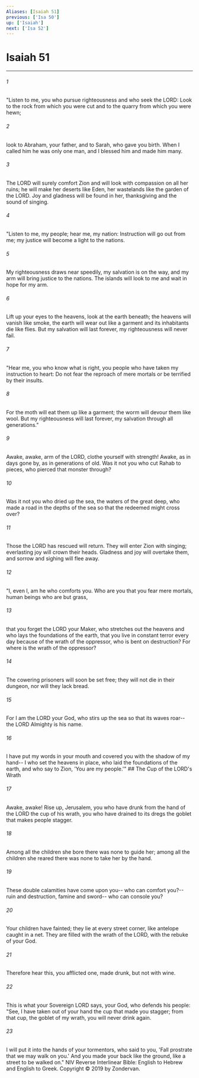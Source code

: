 ```yaml
---
Aliases: [Isaiah 51]
previous: ['Isa 50']
up: ['Isaiah']
next: ['Isa 52']
---
```

# Isaiah 51

***


###### 1 
"Listen to me, you who pursue righteousness and who seek the LORD: Look to the rock from which you were cut and to the quarry from which you were hewn; 

###### 2 
look to Abraham, your father, and to Sarah, who gave you birth. When I called him he was only one man, and I blessed him and made him many. 

###### 3 
The LORD will surely comfort Zion and will look with compassion on all her ruins; he will make her deserts like Eden, her wastelands like the garden of the LORD. Joy and gladness will be found in her, thanksgiving and the sound of singing. 

###### 4 
"Listen to me, my people; hear me, my nation: Instruction will go out from me; my justice will become a light to the nations. 

###### 5 
My righteousness draws near speedily, my salvation is on the way, and my arm will bring justice to the nations. The islands will look to me and wait in hope for my arm. 

###### 6 
Lift up your eyes to the heavens, look at the earth beneath; the heavens will vanish like smoke, the earth will wear out like a garment and its inhabitants die like flies. But my salvation will last forever, my righteousness will never fail. 

###### 7 
"Hear me, you who know what is right, you people who have taken my instruction to heart: Do not fear the reproach of mere mortals or be terrified by their insults. 

###### 8 
For the moth will eat them up like a garment; the worm will devour them like wool. But my righteousness will last forever, my salvation through all generations." 

###### 9 
Awake, awake, arm of the LORD, clothe yourself with strength! Awake, as in days gone by, as in generations of old. Was it not you who cut Rahab to pieces, who pierced that monster through? 

###### 10 
Was it not you who dried up the sea, the waters of the great deep, who made a road in the depths of the sea so that the redeemed might cross over? 

###### 11 
Those the LORD has rescued will return. They will enter Zion with singing; everlasting joy will crown their heads. Gladness and joy will overtake them, and sorrow and sighing will flee away. 

###### 12 
"I, even I, am he who comforts you. Who are you that you fear mere mortals, human beings who are but grass, 

###### 13 
that you forget the LORD your Maker, who stretches out the heavens and who lays the foundations of the earth, that you live in constant terror every day because of the wrath of the oppressor, who is bent on destruction? For where is the wrath of the oppressor? 

###### 14 
The cowering prisoners will soon be set free; they will not die in their dungeon, nor will they lack bread. 

###### 15 
For I am the LORD your God, who stirs up the sea so that its waves roar-- the LORD Almighty is his name. 

###### 16 
I have put my words in your mouth and covered you with the shadow of my hand-- I who set the heavens in place, who laid the foundations of the earth, and who say to Zion, 'You are my people.'" ## The Cup of the LORD's Wrath 

###### 17 
Awake, awake! Rise up, Jerusalem, you who have drunk from the hand of the LORD the cup of his wrath, you who have drained to its dregs the goblet that makes people stagger. 

###### 18 
Among all the children she bore there was none to guide her; among all the children she reared there was none to take her by the hand. 

###### 19 
These double calamities have come upon you-- who can comfort you?-- ruin and destruction, famine and sword-- who can console you? 

###### 20 
Your children have fainted; they lie at every street corner, like antelope caught in a net. They are filled with the wrath of the LORD, with the rebuke of your God. 

###### 21 
Therefore hear this, you afflicted one, made drunk, but not with wine. 

###### 22 
This is what your Sovereign LORD says, your God, who defends his people: "See, I have taken out of your hand the cup that made you stagger; from that cup, the goblet of my wrath, you will never drink again. 

###### 23 
I will put it into the hands of your tormentors, who said to you, 'Fall prostrate that we may walk on you.' And you made your back like the ground, like a street to be walked on." NIV Reverse Interlinear Bible: English to Hebrew and English to Greek. Copyright © 2019 by Zondervan.
